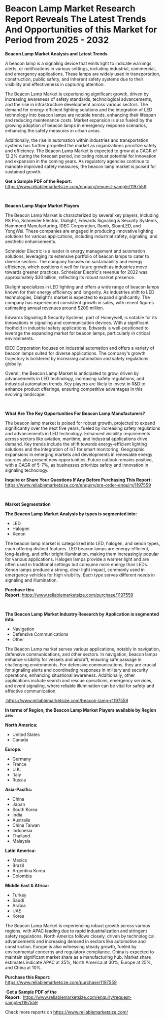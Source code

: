 <p><h1>Beacon Lamp Market Research Report Reveals The Latest Trends And Opportunities of this Market for Period from 2025 - 2032</h1></p><p><strong>Beacon Lamp Market Analysis and Latest Trends</strong></p>
<p><p>A beacon lamp is a signaling device that emits light to indicate warnings, alerts, or notifications in various settings, including industrial, commercial, and emergency applications. These lamps are widely used in transportation, construction, public safety, and inherent safety systems due to their visibility and effectiveness in capturing attention.</p><p>The Beacon Lamp Market is experiencing significant growth, driven by increasing awareness of safety standards, technological advancements, and the rise in infrastructure development across various sectors. The demand for energy-efficient lighting solutions and the integration of LED technology into beacon lamps are notable trends, enhancing their lifespan and reducing maintenance costs. Market expansion is also fueled by the growing adoption of beacon lamps in emergency response scenarios, enhancing the safety measures in urban areas.</p><p>Additionally, the rise in automation within industries and transportation systems has further propelled the market as organizations prioritize safety and efficiency. The Beacon Lamp Market is expected to grow at a CAGR of 12.2% during the forecast period, indicating robust potential for innovation and expansion in the coming years. As regulatory agencies continue to mandate improved safety measures, the beacon lamp market is poised for sustained growth.</p></p>
<p><strong>Get a Sample PDF of the Report:&nbsp;</strong> <a href="https://www.reliablemarketsize.com/enquiry/request-sample/1197559?utm_campaign=1197&utm_medium=2&utm_source=Github&utm_content=ia&utm_term=18022025&utm_id=beacon-lamp">https://www.reliablemarketsize.com/enquiry/request-sample/1197559</a></p>
<p>&nbsp;</p>
<p><strong>Beacon Lamp Major Market Players</strong></p>
<p><p>The Beacon Lamp Market is characterized by several key players, including RS Pro, Schneider Electric, Dialight, Edwards Signaling & Security Systems, Hammond Manufacturing, IDEC Corporation, Ramb, SloanLED, and YongWei. These companies are engaged in producing innovative lighting solutions for various applications, including industrial safety, signaling, and aesthetic enhancements.</p><p>Schneider Electric is a leader in energy management and automation solutions, leveraging its extensive portfolio of beacon lamps to cater to diverse sectors. The company focuses on sustainability and energy efficiency, which positions it well for future growth as industries move towards greener practices. Schneider Electric's revenue for 2022 was approximately $30 billion, reflecting its robust market presence.</p><p>Dialight specializes in LED lighting and offers a wide range of beacon lamps known for their energy efficiency and longevity. As industries shift to LED technologies, Dialight's market is expected to expand significantly. The company has experienced consistent growth in sales, with recent figures estimating annual revenues around $200 million.</p><p>Edwards Signaling & Security Systems, part of Honeywell, is notable for its innovations in signaling and communication devices. With a significant foothold in industrial safety applications, Edwards is well-positioned to leverage the expanding market for beacon lamps, particularly in critical environments.</p><p>IDEC Corporation focuses on industrial automation and offers a variety of beacon lamps suited for diverse applications. The company's growth trajectory is bolstered by increasing automation and safety regulations globally.</p><p>Overall, the Beacon Lamp Market is anticipated to grow, driven by advancements in LED technology, increasing safety regulations, and industrial automation trends. Key players are likely to invest in R&D to enhance product offerings, ensuring competitive advantages in this evolving landscape.</p></p>
<p>&nbsp;</p>
<p><strong>What Are The Key Opportunities For Beacon Lamp Manufacturers?</strong></p>
<p><p>The beacon lamp market is poised for robust growth, projected to expand significantly over the next five years, fueled by increasing safety regulations and advancements in LED technology. Enhanced visibility requirements across sectors like aviation, maritime, and industrial applications drive demand. Key trends include the shift towards energy-efficient lighting solutions and the integration of IoT for smart monitoring. Geographic expansions in emerging markets and developments in renewable energy sources also present new opportunities. Future outlook remains positive, with a CAGR of 5-7%, as businesses prioritize safety and innovation in signaling technology.</p></p>
<p><strong>Inquire or Share Your Questions If Any Before Purchasing This Report:</strong> <a href="https://www.reliablemarketsize.com/enquiry/pre-order-enquiry/1197559?utm_campaign=1197&utm_medium=2&utm_source=Github&utm_content=ia&utm_term=18022025&utm_id=beacon-lamp">https://www.reliablemarketsize.com/enquiry/pre-order-enquiry/1197559</a></p>
<p>&nbsp;</p>
<p><strong>Market Segmentation</strong></p>
<p><strong>The Beacon Lamp Market Analysis by types is segmented into:</strong></p>
<p><ul><li>LED</li><li>Halogen</li><li>Xenon</li></ul></p>
<p><p>The beacon lamp market is categorized into LED, halogen, and xenon types, each offering distinct features. LED beacon lamps are energy-efficient, long-lasting, and offer bright illumination, making them increasingly popular for various applications. Halogen lamps provide a warmer light and are often used in traditional settings but consume more energy than LEDs. Xenon lamps produce a strong, clear light impact, commonly used in emergency vehicles for high visibility. Each type serves different needs in signaling and illumination.</p></p>
<p><strong>Purchase this Report:&nbsp;</strong><a href="https://www.reliablemarketsize.com/purchase/1197559?utm_campaign=1197&utm_medium=2&utm_source=Github&utm_content=ia&utm_term=18022025&utm_id=beacon-lamp">https://www.reliablemarketsize.com/purchase/1197559</a></p>
<p>&nbsp;</p>
<p><strong>The Beacon Lamp Market Industry Research by Application is segmented into:</strong></p>
<p><ul><li>Navigation</li><li>Defensive Communications</li><li>Other</li></ul></p>
<p><p>The Beacon Lamp market serves various applications, notably in navigation, defensive communications, and other sectors. In navigation, beacon lamps enhance visibility for vessels and aircraft, ensuring safe passage in challenging environments. For defensive communications, they are crucial for signaling alerts and coordinating responses in military and security operations, enhancing situational awareness. Additionally, other applications include search and rescue operations, emergency services, and event signaling, where reliable illumination can be vital for safety and effective communication.</p></p>
<p><a href="https://www.reliablemarketsize.com/beacon-lamp-r1197559?utm_campaign=1197&utm_medium=2&utm_source=Github&utm_content=ia&utm_term=18022025&utm_id=beacon-lamp">&nbsp;https://www.reliablemarketsize.com/beacon-lamp-r1197559</a></p>
<p><strong>In terms of Region, the Beacon Lamp Market Players available by Region are:</strong></p>
<p>
    <p> <strong> North America: </strong>
        <ul>
            <li>United States</li>
            <li>Canada</li>
        </ul>
        </p> 
    <p> <strong> Europe: </strong>
        <ul>
            <li>Germany</li>
            <li>France</li>
            <li>U.K.</li>
            <li>Italy</li>
            <li>Russia</li>
        </ul>
        </p> 
    <p> <strong> Asia-Pacific: </strong>
        <ul>
            <li>China</li>
            <li>Japan</li>
            <li>South Korea</li>
            <li>India</li>
            <li>Australia</li>
            <li>China Taiwan</li>
            <li>Indonesia</li>
            <li>Thailand</li>
            <li>Malaysia</li>
        </ul>
        </p> 
    <p> <strong> Latin America: </strong>
        <ul>
            <li>Mexico</li>
            <li>Brazil</li>
            <li>Argentina Korea</li>
            <li>Colombia</li>
        </ul>
        </p> 
    <p> <strong> Middle East & Africa: </strong>
        <ul>
            <li>Turkey</li>
            <li>Saudi</li>
            <li>Arabia</li>
            <li>UAE</li>
            <li>Korea</li>
        </ul>
    </p>
    </p>
<p><p>The Beacon Lamp Market is experiencing robust growth across various regions, with APAC leading due to rapid industrialization and stringent safety regulations. North America follows closely, driven by technological advancements and increasing demand in sectors like automotive and construction. Europe is also witnessing steady growth, fueled by environmental concerns and regulatory compliance. China is expected to maintain significant market share as a manufacturing hub. Market share estimates indicate APAC at 35%, North America at 30%, Europe at 25%, and China at 10%.</p></p>
<p><strong>Purchase this Report: </strong><a href="https://www.reliablemarketsize.com/purchase/1197559?utm_campaign=1197&utm_medium=2&utm_source=Github&utm_content=ia&utm_term=18022025&utm_id=beacon-lamp">https://www.reliablemarketsize.com/purchase/1197559</a></p>
<p>&nbsp;<strong>Get a Sample PDF of the Report:&nbsp;&nbsp;</strong><a href="https://www.reliablemarketsize.com/enquiry/request-sample/1197559?utm_campaign=1197&utm_medium=2&utm_source=Github&utm_content=ia&utm_term=18022025&utm_id=beacon-lamp">https://www.reliablemarketsize.com/enquiry/request-sample/1197559</a></p>
<p><strong></strong></p>
<p>Check more reports on <a href="https://www.reliablemarketsize.com/?utm_campaign=1197&utm_medium=2&utm_source=Github&utm_content=ia&utm_term=18022025&utm_id=beacon-lamp">https://www.reliablemarketsize.com/</a></p>